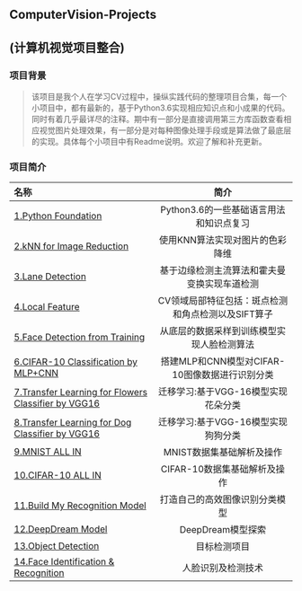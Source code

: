 ## ComputerVision-Projects 
## (计算机视觉项目整合)

### 项目背景
>该项目是我个人在学习CV过程中，操纵实践代码的整理项目合集，每一个小项目中，都有最新的，基于Python3.6实现相应知识点和小成果的代码。同时有着几乎最详尽的注释。期中有一部分是直接调用第三方库函数查看相应视觉图片处理效果，有一部分是对每种图像处理手段或是算法做了最底层的实现。具体每个小项目中有Readme说明。欢迎了解和补充更新。

### 项目简介
|名称|简介|
|:-------------|:-------------:|
|[1.Python Foundation](https://github.com/LittleHeap/ComputerVision-Projects/tree/master/1.Python%20Foundation)|Python3.6的一些基础语言用法和知识点复习|
|[2.kNN for Image Reduction](https://github.com/LittleHeap/ComputerVision-Projects/tree/master/2.kNN%20for%20Image%20Reduction)|使用KNN算法实现对图片的色彩降维|
|[3.Lane Detection](https://github.com/LittleHeap/ComputerVision-Projects/tree/master/3.Lane%20Detection)|基于边缘检测主流算法和霍夫曼变换实现车道检测|
|[4.Local Feature](https://github.com/LittleHeap/ComputerVision-Projects/tree/master/4.Local%20Feature)|CV领域局部特征包括：斑点检测和角点检测以及SIFT算子|
|[5.Face Detection from Training](https://github.com/LittleHeap/ComputerVision-Projects/tree/master/5.Face%20Detection%20from%20Training)|从底层的数据采样到训练模型实现人脸检测算法|
|[6.CIFAR-10 Classification by MLP+CNN](https://github.com/LittleHeap/ComputerVision-Projects/tree/master/6.CIFAR-10%20Classification%20by%20MLP%2BCNN)|搭建MLP和CNN模型对CIFAR-10图像数据进行识别分类|
|[7.Transfer Learning for Flowers Classifier by VGG16](https://github.com/LittleHeap/ComputerVision-Projects/tree/master/7.Transfer%20Learning%20for%20Flowers%20Classifier%20by%20VGG16)|迁移学习:基于VGG-16模型实现花朵分类|
|[8.Transfer Learning for Dog Classifier by VGG16](https://github.com/LittleHeap/ComputerVision-Projects/tree/master/8.Transfer%20Learning%20for%20Dog%20Classifier%20by%20VGG16)|迁移学习:基于VGG-16模型实现狗狗分类|
|[9.MNIST ALL IN](https://github.com/LittleHeap/ComputerVision-Projects/tree/master/9.MNIST%20ALL%20IN)|MNIST数据集基础解析及操作|
|[10.CIFAR-10 ALL IN](https://github.com/LittleHeap/ComputerVision-Projects/tree/master/10.CIFAR-10%20ALL%20IN)|CIFAR-10数据集基础解析及操作|
|[11.Build My Recognition Model](https://github.com/LittleHeap/ComputerVision-Projects/tree/master/11.Build%20My%20Recognition%20Model)|打造自己的高效图像识别分类模型|
|[12.DeepDream Model](https://github.com/LittleHeap/ComputerVision-Projects/tree/master/12.DeepDream%20Model)|DeepDream模型探索|
|[13.Object Detection](https://github.com/LittleHeap/ComputerVision-Projects/tree/master/13.Object%20Detection)|目标检测项目|
|[14.Face Identification & Recognition](https://github.com/LittleHeap/ComputerVision-Projects/tree/master/14.Face%20Identification%20%26%20Recognition)|人脸识别及检测技术|
